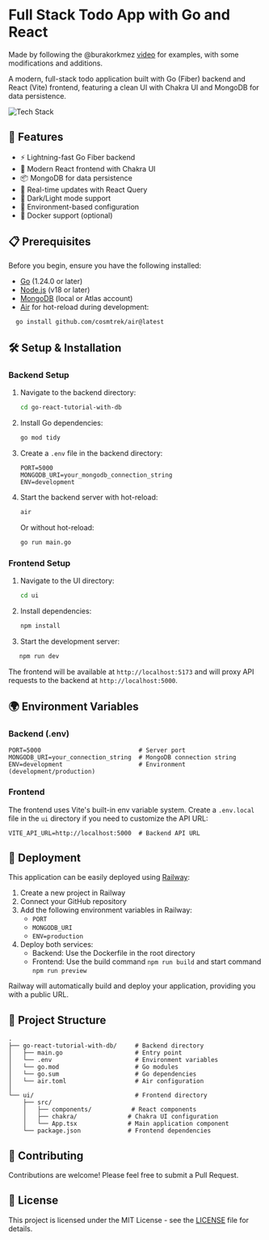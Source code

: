 # Full Stack Todo App with Go and React

Made by following the @burakorkmez [video](https://www.youtube.com/watch?v=lNd7XlXwlho) for examples, with some modifications and additions.

A modern, full-stack todo application built with Go (Fiber) backend and React (Vite) frontend, featuring a clean UI with Chakra UI and MongoDB for data persistence.

![Tech Stack](https://skillicons.dev/icons?i=go,react,typescript,mongodb,vite,docker)

## 🚀 Features

- ⚡️ Lightning-fast Go Fiber backend
- 🎨 Modern React frontend with Chakra UI
- 📦 MongoDB for data persistence
- 🔄 Real-time updates with React Query
- 🌙 Dark/Light mode support
- 🔐 Environment-based configuration
- 🐳 Docker support (optional)

## 📋 Prerequisites

Before you begin, ensure you have the following installed:

- [Go](https://go.dev/doc/install) (1.24.0 or later)
- [Node.js](https://nodejs.org/) (v18 or later)
- [MongoDB](https://www.mongodb.com/try/download/community) (local or Atlas account)
- [Air](https://github.com/cosmtrek/air) for hot-reload during development:

```bash
  go install github.com/cosmtrek/air@latest
```

## 🛠️ Setup & Installation

### Backend Setup

1. Navigate to the backend directory:

   ```bash
   cd go-react-tutorial-with-db
   ```

2. Install Go dependencies:

   ```bash
   go mod tidy
   ```

3. Create a `.env` file in the backend directory:

   ```env
   PORT=5000
   MONGODB_URI=your_mongodb_connection_string
   ENV=development
   ```

4. Start the backend server with hot-reload:

   ```bash
   air
   ```

   Or without hot-reload:

   ```bash
   go run main.go
   ```

### Frontend Setup

1. Navigate to the UI directory:

   ```bash
   cd ui
   ```

2. Install dependencies:

   ```bash
   npm install
   ```

3. Start the development server:

```bash
   npm run dev
```

The frontend will be available at `http://localhost:5173` and will proxy API requests to the backend at `http://localhost:5000`.

## 🌍 Environment Variables

### Backend (.env)

```env
PORT=5000                           # Server port
MONGODB_URI=your_connection_string  # MongoDB connection string
ENV=development                     # Environment (development/production)
```

### Frontend

The frontend uses Vite's built-in env variable system. Create a `.env.local` file in the `ui` directory if you need to customize the API URL:

```env
VITE_API_URL=http://localhost:5000  # Backend API URL
```

## 🚢 Deployment

This application can be easily deployed using [Railway](https://railway.app/):

1. Create a new project in Railway
2. Connect your GitHub repository
3. Add the following environment variables in Railway:
   - `PORT`
   - `MONGODB_URI`
   - `ENV=production`
4. Deploy both services:
   - Backend: Use the Dockerfile in the root directory
   - Frontend: Use the build command `npm run build` and start command `npm run preview`

Railway will automatically build and deploy your application, providing you with a public URL.

## 📁 Project Structure

```
.
├── go-react-tutorial-with-db/     # Backend directory
│   ├── main.go                    # Entry point
│   └── .env                       # Environment variables
│   └── go.mod                     # Go modules
│   └── go.sum                     # Go dependencies
│   └── air.toml                   # Air configuration
│
└── ui/                            # Frontend directory
    ├── src/
    │   ├── components/           # React components
    │   ├── chakra/              # Chakra UI configuration
    │   └── App.tsx              # Main application component
    └── package.json             # Frontend dependencies
```

## 🤝 Contributing

Contributions are welcome! Please feel free to submit a Pull Request.

## 📝 License

This project is licensed under the MIT License - see the [LICENSE](LICENSE) file for details.
